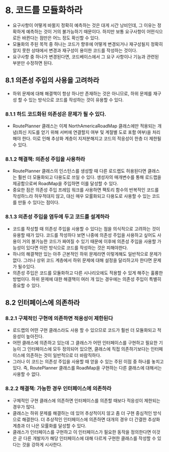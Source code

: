 # 8. 코드를 모듈화하라

- 요구사항이 어떻게 바뀔지 정확히 예측하는 것은 대게 시간 낭비인데, 그 이유는 정확하게 예측하는 것이 거의 불가능하기 때문이다. 하지만 보통 요구사항이 어떤식으로든 바뀐다는 점만은 어느 정도 확신할 수 있다.
- 모듈화의 주된 목적 중 하나는 코드가 향후에 어떻게 변경되거나 재구성될지 정확히 알지 못한 상태에서 변경과 재구성이 용이한 코드를 작성하는 것이다.
- 요구사항 중 하나가 변경된다면, 코드베이스에서 그 요구 사항이나 기능과 관련된 부분만 수정하면 된다.

## 8.1 의존성 주입의 사용을 고려하라

- 하위 문제에 대해 해결책이 항상 하나만 존재하는 것은 아니므로, 하위 문제를 재구성 할 수 있는 방식으로 코드를 작성하는 것이 유용할 수 있다.

### 8.1.1 하드 코드화된 의존성은 문제가 될 수 있다.

- RoutePlanner 클래스는 이제 NorthAmericaRoadMap 클래스에만 적용되는 개념(최신 지도를 얻기 위해 서버에 연결할지 여부 및 계절별 도로 포함 여부)을 처리해야 한다. 이로 인해 추상화 계층이 지저분해지고 코드의 적응성이 한층 더 제한될 수 있다.

### 8.1.2 해결책: 의존성 주입을 사용하라

- RoutePlanner 클래스의 인스턴스를 생성할 때 다른 로드랩도 허용된다면 클래스는 훨씬 더 모듈화되고 다용도로 쓰일 수 있다. 생성자의 매개변수를 통해 로드랩을 제공함으로써 RoadMap을 주입하면 이를 달성할 수 있다.
- 중요한 점은 의존성 주입 프레임 워크를 사용하면 팩토리 함수의 반복적인 코드를 작성하느라 허우적대지 않고, 대신 매우 모률화되고 다용도로 사용할 수 있는 코드를 만들 수 있다는 점이다.

### 8.1.3 의존성 주입을 염두에 두고 코드를 설계하라

- 코드를 작성할 때 의존성 주입을 사용할 수 있다는 점을 의식적으로 고려하는 것이 유용할 때가 있다. 코드를 작성하다 보면 나중에 의존성 주입을 사용하고 싶어도 사용이 거의 불가능한 코드가 짜여질 수 있기 때문에 이후에 의존성 주입을 사용할 가능성이 있다면 이런 방식으로 코드를 작성하는 것은 피해야한다.
- 하나의 해결책만 있는 아주 근본적인 하위 문제라면 이렇게해도 일반적으로 문제가 없다. 그러나 상위 코드 계층에서 하위 문제에 대해 설정을 달리하고자 한다면 문제가 될수있다.
- 의존성 주입은 코드를 모듈화하고 다른 시나리오에도 적용할 수 있게 해주는 훌륭한 방법이다. 하위 문제에 대한 해결책이 여러 개 있는 경우에는 의존성 주입이 특별히 중요할 수 있다.

## 8.2 인터페이스에 의존하라

### 8.2.1 구체적인 구현에 의존하면 적응성이 제한된다

- 로드랩의 어떤 구현 클래스라도 사용 할 수 있으므로 코드가 훨씬 더 모듈화되고 적응성이 높아진다.
- 어떤 클래스에 의존하고 있는데 그 클래스가 어떤 인터페이스를 구현하고 필요한 기능이 그 인터페이스에 모두 정의되어 있으면, 클래스에 직접 의존하기보다는 인터페이스에 의존하는 것이 일반적으로 더 바람직하다.
- 그러나 이 코드는 의존성 주입을 사용할 때 얻을 수 있는 주된 이점 중 하나를 놓치고 있다. 즉, RoutePlanner 클래스를 RoadMap을 구현하는 다른 클래스에 대해서는 사용할 수 없다.

### 8.2.2 해결책: 가능한 경우 인터페이스에 의존하라

- 구체적인 구현 클래스에 의존하면 인터페이스를 의존할 때보다 적응성이 제한되는 경우가 많다.
- 클래스는 하위 문제를 해결하는 데 있어 추상적이지 않고 좀 더 구현 중심적인 방식으로 해결한다. 더 추상적인 인터페이스에 의존하면 대개의 경우 더 간결한 추상화 계층과 더 나은 모률화를 달성할 수 있다.
- 클래스가 인터페이스를 구현하고 이 인터페이스가 필요한 동작을 정의한다면 이것은 곧 다른 개발자가 해당 인터페이스에 대해 다르게 구현한 클래스를 작성할 수 있다는 것을 강하게 시사한다.
